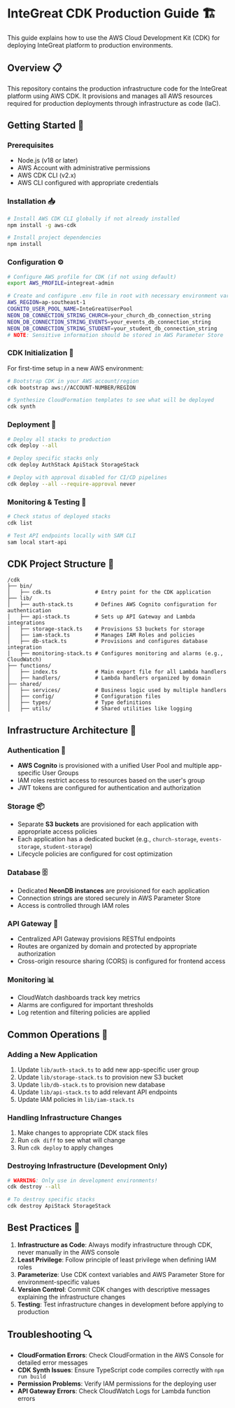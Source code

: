 # InteGreat CDK Production Guide 🏗️

This guide explains how to use the AWS Cloud Development Kit (CDK) for deploying InteGreat platform to production environments.

## Overview 📋

This repository contains the production infrastructure code for the InteGreat platform using AWS CDK. It provisions and manages all AWS resources required for production deployments through infrastructure as code (IaC).

## Getting Started 🚀

### Prerequisites

- Node.js (v18 or later)
- AWS Account with administrative permissions
- AWS CDK CLI (v2.x)
- AWS CLI configured with appropriate credentials

### Installation 📥

```bash
# Install AWS CDK CLI globally if not already installed
npm install -g aws-cdk

# Install project dependencies
npm install
```

### Configuration ⚙️

```bash
# Configure AWS profile for CDK (if not using default)
export AWS_PROFILE=integreat-admin

# Create and configure .env file in root with necessary environment variables
AWS_REGION=ap-southeast-1
COGNITO_USER_POOL_NAME=InteGreatUserPool
NEON_DB_CONNECTION_STRING_CHURCH=your_church_db_connection_string
NEON_DB_CONNECTION_STRING_EVENTS=your_events_db_connection_string
NEON_DB_CONNECTION_STRING_STUDENT=your_student_db_connection_string
# NOTE: Sensitive information should be stored in AWS Parameter Store
```

### CDK Initialization 🔧

For first-time setup in a new AWS environment:

```bash
# Bootstrap CDK in your AWS account/region
cdk bootstrap aws://ACCOUNT-NUMBER/REGION

# Synthesize CloudFormation templates to see what will be deployed
cdk synth
```

### Deployment 🚢

```bash
# Deploy all stacks to production
cdk deploy --all

# Deploy specific stacks only
cdk deploy AuthStack ApiStack StorageStack

# Deploy with approval disabled for CI/CD pipelines
cdk deploy --all --require-approval never
```

### Monitoring & Testing 👀

```bash
# Check status of deployed stacks
cdk list

# Test API endpoints locally with SAM CLI
sam local start-api
```

## CDK Project Structure 📁

```
/cdk
├── bin/
│   ├── cdk.ts              # Entry point for the CDK application
├── lib/
│   ├── auth-stack.ts       # Defines AWS Cognito configuration for authentication
│   ├── api-stack.ts        # Sets up API Gateway and Lambda integrations
│   ├── storage-stack.ts    # Provisions S3 buckets for storage
│   ├── iam-stack.ts        # Manages IAM Roles and policies
│   ├── db-stack.ts         # Provisions and configures database integration
│   ├── monitoring-stack.ts # Configures monitoring and alarms (e.g., CloudWatch)
├── functions/
│   ├── index.ts            # Main export file for all Lambda handlers
│   ├── handlers/           # Lambda handlers organized by domain
├── shared/
│   ├── services/           # Business logic used by multiple handlers
│   ├── config/             # Configuration files
│   ├── types/              # Type definitions
│   ├── utils/              # Shared utilities like logging
```

## Infrastructure Architecture 🏢

### Authentication 🔐

- **AWS Cognito** is provisioned with a unified User Pool and multiple app-specific User Groups
- IAM roles restrict access to resources based on the user's group
- JWT tokens are configured for authentication and authorization

### Storage 📦

- Separate **S3 buckets** are provisioned for each application with appropriate access policies
- Each application has a dedicated bucket (e.g., `church-storage`, `events-storage`, `student-storage`)
- Lifecycle policies are configured for cost optimization

### Database 🗄️

- Dedicated **NeonDB instances** are provisioned for each application
- Connection strings are stored securely in AWS Parameter Store
- Access is controlled through IAM roles

### API Gateway 🌉

- Centralized API Gateway provisions RESTful endpoints
- Routes are organized by domain and protected by appropriate authorization
- Cross-origin resource sharing (CORS) is configured for frontend access

### Monitoring 📊

- CloudWatch dashboards track key metrics
- Alarms are configured for important thresholds
- Log retention and filtering policies are applied

## Common Operations 🔄

### Adding a New Application

1. Update `lib/auth-stack.ts` to add new app-specific user group
2. Update `lib/storage-stack.ts` to provision new S3 bucket
3. Update `lib/db-stack.ts` to provision new database
4. Update `lib/api-stack.ts` to add relevant API endpoints
5. Update IAM policies in `lib/iam-stack.ts`

### Handling Infrastructure Changes

1. Make changes to appropriate CDK stack files
2. Run `cdk diff` to see what will change
3. Run `cdk deploy` to apply changes

### Destroying Infrastructure (Development Only)

```bash
# WARNING: Only use in development environments!
cdk destroy --all

# To destroy specific stacks
cdk destroy ApiStack StorageStack
```

## Best Practices 📝

1. **Infrastructure as Code**: Always modify infrastructure through CDK, never manually in the AWS console
2. **Least Privilege**: Follow principle of least privilege when defining IAM roles
3. **Parameterize**: Use CDK context variables and AWS Parameter Store for environment-specific values
4. **Version Control**: Commit CDK changes with descriptive messages explaining the infrastructure changes
5. **Testing**: Test infrastructure changes in development before applying to production

## Troubleshooting 🔍

- **CloudFormation Errors**: Check CloudFormation in the AWS Console for detailed error messages
- **CDK Synth Issues**: Ensure TypeScript code compiles correctly with `npm run build`
- **Permission Problems**: Verify IAM permissions for the deploying user
- **API Gateway Errors**: Check CloudWatch Logs for Lambda function errors
